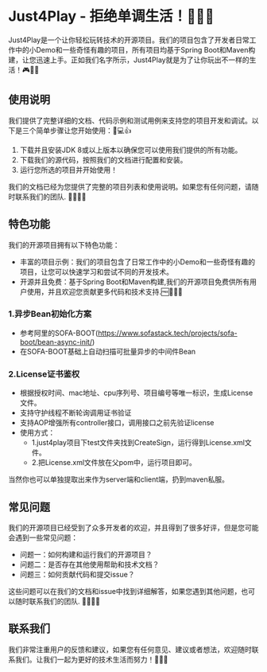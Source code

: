 # Just4Play - 拒绝单调生活！🎉🎊🎈

Just4Play是一个让你轻松玩转技术的开源项目。我们的项目包含了开发者日常工作中的小Demo和一些奇怪有趣的项目，所有项目均基于Spring Boot和Maven构建，让您迅速上手。正如我们名字所示，Just4Play就是为了让你玩出不一样的生活！🎮🚀🎯

## 使用说明

我们提供了完整详细的文档、代码示例和测试用例来支持您的项目开发和调试。以下是三个简单步骤让您开始使用：💬💻👍

1. 下载并且安装JDK 8或以上版本以确保您可以使用我们提供的所有功能。
2. 下载我们的源代码，按照我们的文档进行配置和安装。
3. 运行您所选的项目并开始使用！

我们的文档已经为您提供了完整的项目列表和使用说明。如果您有任何问题，请随时联系我们的团队. 📧📞🙋‍♂️

## 特色功能

我们的开源项目拥有以下特色功能：

- 丰富的项目示例：我们的项目包含了日常工作中的小Demo和一些奇怪有趣的项目，让您可以快速学习和尝试不同的开发技术。
- 开源并且免费：基于Spring Boot和Maven构建,我们的开源项目免费供所有用户使用，并且欢迎您贡献更多代码和技术支持.🆓💖👨‍💻

### 1.异步Bean初始化方案
- 参考阿里的SOFA-BOOT(https://www.sofastack.tech/projects/sofa-boot/bean-async-init/)
- 在SOFA-BOOT基础上自动扫描可批量异步的中间件Bean

### 2.License证书鉴权
- 根据授权时间、mac地址、cpu序列号、项目编号等唯一标识，生成License文件。
- 支持守护线程不断轮询调用证书验证
- 支持AOP增强所有controller接口，调用接口之前先验证license
- 使用方式：
  - 1.just4play项目下test文件夹找到CreateSign，运行得到License.xml文件。
  - 2.把License.xml文件放在父pom中，运行项目即可。

当然你也可以单独提取出来作为server端和client端，扔到maven私服。

## 常见问题

我们的开源项目已经受到了众多开发者的欢迎，并且得到了很多好评，但是您可能会遇到一些常见问题：

- 问题一：如何构建和运行我们的开源项目？
- 问题二：是否存在其他使用帮助和技术文档？
- 问题三：如何贡献代码和提交issue？

这些问题可以在我们的文档和issue中找到详细解答，如果您遇到其他问题，也可以随时联系我们的团队. 🤝👨‍💼💡

## 联系我们

我们非常注重用户的反馈和建议，如果您有任何意见、建议或者想法，欢迎随时联系我们。让我们一起为更好的技术生活而努力！🙌👏🤝